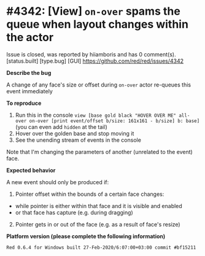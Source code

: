 
#4342: [View] `on-over` spams the queue when layout changes within the actor
================================================================================
Issue is closed, was reported by hiiamboris and has 0 comment(s).
[status.built] [type.bug] [GUI]
<https://github.com/red/red/issues/4342>

**Describe the bug**

A change of any face's size or offset during `on-over` actor re-queues this event immediately

**To reproduce**

1. Run this in the console
`view [base gold black "HOVER OVER ME" all-over on-over [print event/offset b/size: 161x161 - b/size] b: base]` (you can even add `hidden` at the tail)
2. Hover over the golden base and stop moving it
3. See the unending stream of events in the console

Note that I'm changing the parameters of another (unrelated to the event) face.

**Expected behavior**

A new event should only be produced if:
1. Pointer offset within the bounds of a certain face changes:
- while pointer is either within that face and it is visible and enabled
- or that face has capture (e.g. during dragging)
2. Pointer gets in or out of the face (e.g. as a result of face's resize)


**Platform version (please complete the following information)**
```
Red 0.6.4 for Windows built 27-Feb-2020/6:07:00+03:00 commit #bf15211
```



